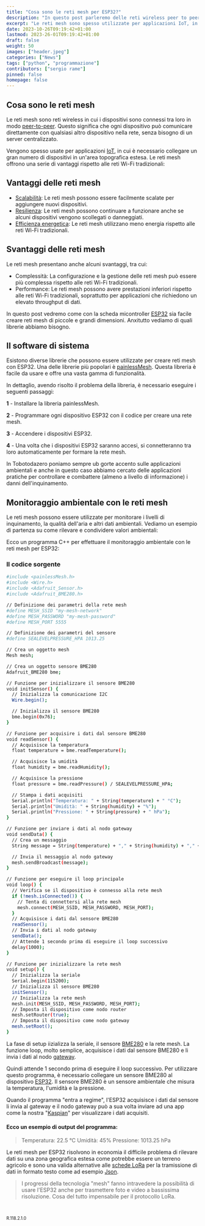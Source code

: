 ```yaml
---
title: "Cosa sono le reti mesh per ESP32?"
description: "In questo post parleremo delle reti wireless peer to peer per ESP32."
excerpt: "Le reti mesh sono spesso utilizzate per applicazioni IoT, in cui è necessario collegare un gran numero di dispositivi in un'area estesa. Le reti mesh offrono una serie di vantaggi rispetto alle reti Wi-Fi tradizionali, tra cui ..."
date: 2023-10-26T09:19:42+01:00
lastmod: 2023-26-01T09:19:42+01:00
draft: false
weight: 50
images: ["header.jpeg"]
categories: ["News"]
tags: ["python", "programmazione"]
contributors: ["sergio rame"]
pinned: false
homepage: false
---
```





## Cosa sono le reti mesh
Le reti mesh sono reti wireless in cui i dispositivi sono connessi tra loro in modo <a href="https://it.wikipedia.org/wiki/Peer-to-peer" target="_blank" rel="noopener">peer-to-peer</a>. Questo significa che ogni dispositivo può comunicare direttamente con qualsiasi altro dispositivo nella rete, senza bisogno di un server centralizzato.

Vengono spesso usate per applicazioni <a href="https://www.ibm.com/topics/internet-of-things#:~:text=The%20Internet%20of%20Things%20(IoT,to%20collect%20and%20share%20data." target="_blank" rel="noopener">IoT</a>, in cui è necessario collegare un gran numero di dispositivi in un'area topografica estesa. Le reti mesh offrono una serie di vantaggi rispetto alle reti Wi-Fi tradizionali:

## Vantaggi delle reti mesh

- <a href="https://www.capterra.it/glossary/135/scalability#:~:text=Scalabilit%C3%A0%20%C3%A8%20un%20termine%20utilizzato,aumentano%20nel%20corso%20del%20tempo." target="_blank" rel="noopener">Scalabilità</a>: Le reti mesh possono essere facilmente scalate per aggiungere nuovi dispositivi.
- <a href="https://www.ibm.com/it-it/topics/cyber-resilience#:~:text=La%20cyber%20resilience%20%C3%A8%20un,disastri%20naturali%20o%20crisi%20economiche." target="_blank" rel="noopener">Resilienza</a>: Le reti mesh possono continuare a funzionare anche se alcuni dispositivi vengono scollegati o danneggiati.
- <a href="https://it.wikipedia.org/wiki/Green_computing" target="_blank" rel="noopener">Efficienza energetica</a>: Le reti mesh utilizzano meno energia rispetto alle reti Wi-Fi tradizionali.

## Svantaggi delle reti mesh

Le reti mesh presentano anche alcuni svantaggi, tra cui:

- Complessità: La configurazione e la gestione delle reti mesh può essere più complessa rispetto alle reti Wi-Fi tradizionali.
- Performance: Le reti mesh possono avere prestazioni inferiori rispetto alle reti Wi-Fi tradizionali, soprattutto per applicazioni che richiedono un elevato throughput di dati.

In questo post vedremo come con la scheda micontroller <a href="https://www.espressif.com/en/products/socs/esp32" target="_blank" rel="noopener">ESP32</a> sia facile creare reti mesh di piccole e grandi dimensioni. Anxitutto vediamo di quali librerie abbiamo bisogno.

## Il software di sistema
Esistono diverse librerie che possono essere utilizzate per creare reti mesh con ESP32. Una delle librerie più popolari è <a href="https://gitlab.com/painlessMesh/painlessMesh" target="_blank" rel="noopener">painlessMesh</a>. Questa libreria è facile da usare e offre una vasta gamma di funzionalità.

In dettaglio, avendo risolto il problema della libreria, è necessario eseguire i seguenti passaggi:

**1** - Installare la libreria painlessMesh.

**2** - Programmare ogni dispositivo ESP32 con il codice per creare una rete mesh.

**3** - Accendere i dispositivi ESP32.

**4** - Una volta che i dispositivi ESP32 saranno accesi, si connetteranno tra loro automaticamente per formare la rete mesh.

In Tobotodazero poniamo sempre ub gorte accento sulle applicazioni ambientali e anche in questo caso abbiamo cercato delle applicazioni pratiche per controllare e combattere (almeno a livello di informazione) i danni dell'inquinamento.

## Monitoraggio ambientale con le reti mesh

Le reti mesh possono essere utilizzate per monitorare i livelli di inquinamento, la qualità dell'aria e altri dati ambientali. Vediamo un esempio di partenza su come rilevare e condividere valori ambientali:

Ecco un programma C++ per effettuare il monitoraggio ambientale con le reti mesh per ESP32:

### Il codice sorgente

```bash
#include <painlessMesh.h>
#include <Wire.h>
#include <Adafruit_Sensor.h>
#include <Adafruit_BME280.h>

// Definizione dei parametri della rete mesh
#define MESH_SSID "my-mesh-network"
#define MESH_PASSWORD "my-mesh-password"
#define MESH_PORT 5555

// Definizione dei parametri del sensore
#define SEALEVELPRESSURE_HPA 1013.25

// Crea un oggetto mesh
Mesh mesh;

// Crea un oggetto sensore BME280
Adafruit_BME280 bme;

// Funzione per inizializzare il sensore BME280
void initSensor() {
  // Inizializza la comunicazione I2C
  Wire.begin();

  // Inizializza il sensore BME280
  bme.begin(0x76);
}

// Funzione per acquisire i dati dal sensore BME280
void readSensor() {
  // Acquisisce la temperatura
  float temperature = bme.readTemperature();

  // Acquisisce la umidità
  float humidity = bme.readHumidity();

  // Acquisisce la pressione
  float pressure = bme.readPressure() / SEALEVELPRESSURE_HPA;

  // Stampa i dati acquisiti
  Serial.println("Temperatura: " + String(temperature) + " °C");
  Serial.println("Umidità: " + String(humidity) + "%");
  Serial.println("Pressione: " + String(pressure) + " hPa");
}

// Funzione per inviare i dati al nodo gateway
void sendData() {
  // Crea un messaggio
  String message = String(temperature) + "," + String(humidity) + "," + String(pressure);

  // Invia il messaggio al nodo gateway
  mesh.sendBroadcast(message);
}

// Funzione per eseguire il loop principale
void loop() {
  // Verifica se il dispositivo è connesso alla rete mesh
  if (!mesh.isConnected()) {
    // Tenta di connettersi alla rete mesh
    mesh.connect(MESH_SSID, MESH_PASSWORD, MESH_PORT);
  }
  // Acquisisce i dati dal sensore BME280
  readSensor();
  // Invia i dati al nodo gateway
  sendData();
  // Attende 1 secondo prima di eseguire il loop successivo
  delay(1000);
}

// Funzione per inizializzare la rete mesh
void setup() {
  // Inizializza la seriale
  Serial.begin(115200);
  // Inizializza il sensore BME280
  initSensor();
  // Inizializza la rete mesh
  mesh.init(MESH_SSID, MESH_PASSWORD, MESH_PORT);
  // Imposta il dispositivo come nodo router
  mesh.setRouter(true);
  // Imposta il dispositivo come nodo gateway
  mesh.setRoot();
}
```


La fase di setup iizializza la seriale, il sensore <a href="https://www.bosch-sensortec.com/products/environmental-sensors/humidity-sensors-bme280/" target="_blank" rel="noopener">BME280</a> e la rete mesh. La funzione loop, molto semplice, acquisisce i dati dal sensore BME280 e li invia i dati al nodo <a href="https://it.wikipedia.org/wiki/Gateway_(informatica)" target="_blank" rel="noopener">gateway</a>.

Quindi attende 1 secondo prima di eseguire il loop successivo.
Per utilizzare questo programma, è necessario collegare un sensore BME280 al dispositivo <a href="https://www.espressif.com/en/products/socs/esp32" target="_blank" rel="noopener">ESP32</a>. Il sensore BME280 è un sensore ambientale che misura la temperatura, l'umidità e la pressione.

Quando il programma "entra a regime", l'ESP32 acquisisce i dati dal sensore li invia al gateway e il nodo gateway può a sua volta inviare ad una app come la nostra "<a href="https://www.robotdazero.it/docs/piattaforma/quick-start/" target="_blank" rel="noopener">Kaspian</a>" per visualizzare i dati acquisiti.

#### Ecco un esempio di output del programma:

> Temperatura: 22.5 °C
Umidità: 45%
Pressione: 1013.25 hPa

Le reti mesh per ESP32 risolvono in economia il difficile problema di rilevare dati su una zona geografica estesa come potrebbe essere un terreno agricolo e sono una valida alternative alle <a href="https://it.wikipedia.org/wiki/LoRa" target="_blank" rel="noopener">schede LoRa</a> per la tramissione di dati in formato testo come ad esempio <a href="https://it.wikipedia.org/wiki/JavaScript_Object_Notation" target="_blank" rel="noopener">Json</a>. 

> I progressi della tecnologia "mesh" fanno intravedere la possibilità di usare l'ESP32 anche per trasmettere foto e video a bassissima risoluzione. Cosa del tutto impensabile per il protocollo LoRa.

<br>
<p style="font-size: 0.8em;">R.118.2.1.0</p>